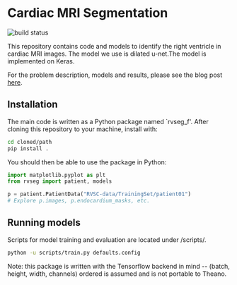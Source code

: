 # Cardiac MRI Segmentation

![build status](https://travis-ci.org/chuckyee/cardiac-segmentation.svg?branch=master)

This repository contains code and models to identify the right ventricle in
cardiac MRI images. The model we use is dilated u-net.The model is implemented on Keras.

For the problem description, models and results, please see the blog post
[here](https://chuckyee.github.io/cardiac-segmentation/).

## Installation

The main code is written as a Python package named `rvseg_f'. After cloning this
repository to your machine, install with:

```bash
cd cloned/path
pip install .
```

You should then be able to use the package in Python:

```python
import matplotlib.pyplot as plt
from rvseg import patient, models

p = patient.PatientData("RVSC-data/TrainingSet/patient01")
# Explore p.images, p.endocardium_masks, etc.
```

## Running models

Scripts for model training and evaluation are located under /scripts/.

```bash
python -u scripts/train.py defaults.config
```

Note: this package is written with the Tensorflow backend in mind -- (batch,
height, width, channels) ordered is assumed and is not portable to Theano.
